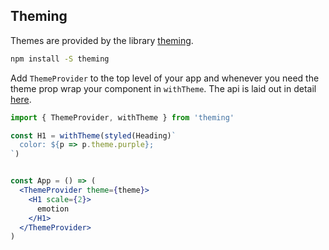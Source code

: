## Theming

Themes are provided by the library [theming](https://github.com/iamstarkov/theming).


```bash
npm install -S theming
```

Add `ThemeProvider` to the top level of your app and whenever you need the theme prop wrap your component in `withTheme`. The api is laid out in detail [here](https://github.com/iamstarkov/theming/blob/master/README.md#api).

```jsx
import { ThemeProvider, withTheme } from 'theming'

const H1 = withTheme(styled(Heading)`
  color: ${p => p.theme.purple};
`)


const App = () => (
  <ThemeProvider theme={theme}>
    <H1 scale={2}>
      emotion
    </H1>
  </ThemeProvider>
)
```




